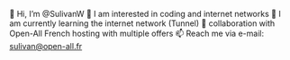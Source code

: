 👋 Hi, I’m @SulivanW
👀 I am interested in coding and internet networks
🌱 I am currently learning the internet network (Tunnel)
💞️ collaboration with Open-All French hosting with multiple offers
📫 Reach me via e-mail: sulivan@open-all.fr
